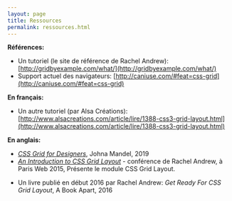 ```yaml
---
layout: page
title: Ressources
permalink: ressources.html
---
```


**Références:**

* Un tutoriel (le site de référence de Rachel Andrew): [http://gridbyexample.com/what/](http://gridbyexample.com/what/)
* Support actuel des navigateurs: [http://caniuse.com/#feat=css-grid](http://caniuse.com/#feat=css-grid)

**En français:**

* Un autre tutoriel (par Alsa Créations):
[http://www.alsacreations.com/article/lire/1388-css3-grid-layout.html](http://www.alsacreations.com/article/lire/1388-css3-grid-layout.html)


**En anglais:**

- *[CSS Grid for Designers](https://open.nytimes.com/css-grid-for-designers-f74a883b98f5)*, Johna Mandel, 2019
- *[An Introduction to CSS Grid Layout](http://www.paris-web.fr/2015/conferences/an-introduction-to-css-grid-layout.php)* - conférence de Rachel Andrew, à Paris Web 2015, Présente le module CSS Grid Layout.
* Un livre publié en début 2016 par Rachel Andrew: *Get Ready For CSS Grid Layout*, A Book Apart, 2016